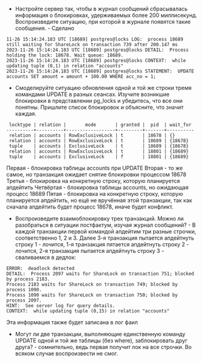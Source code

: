 * Настройте сервер так, чтобы в журнал сообщений сбрасывалась информация о блокировках, удерживаемых более 200 миллисекунд. Воспроизведите ситуацию, при которой в журнале появятся такие сообщения. - Сделано
```
11-26 15:14:24.183 UTC [18689] postgres@locks LOG:  process 18689 still waiting for ShareLock on transaction 739 after 200.147 ms
2023-11-26 15:14:24.183 UTC [18689] postgres@locks DETAIL:  Process holding the lock: 18678. Wait queue: 18689.
2023-11-26 15:14:24.183 UTC [18689] postgres@locks CONTEXT:  while updating tuple (0,1) in relation "accounts"
2023-11-26 15:14:24.183 UTC [18689] postgres@locks STATEMENT:  UPDATE accounts SET amount = amount + 100.00 WHERE acc_no = 1;
```
* Смоделируйте ситуацию обновления одной и той же строки тремя командами UPDATE в разных сеансах. Изучите возникшие блокировки в представлении pg_locks и убедитесь, что все они понятны. Пришлите список блокировок и объясните, что значит каждая.
```
 locktype | relation |       mode       | granted |  pid  | wait_for
----------+----------+------------------+---------+-------+----------
 relation | accounts | RowExclusiveLock | t       | 18678 | {}
 relation | accounts | RowExclusiveLock | t       | 18689 | {18678}
 tuple    | accounts | ExclusiveLock    | t       | 18689 | {18678}
 relation | accounts | RowExclusiveLock | t       | 18801 | {18689}
 tuple    | accounts | ExclusiveLock    | f       | 18801 | {18689}
```
Первая - блокировка таблицы accounts при UPDATE
Вторая - то же самое, но транзакция ожидает снятие блокировки процессом 18678
Третья - блокировка на конкретную строку, которую планируется апдейтить
Четвёртая - блокировка таблицы accounts, но ожидающая процесс 18689
Пятая - блокировка на конкретную строку, которую планируется апдейтить, но ещё не вручённая этой транзакции, так как сначала апдейтить будет процесс 18678, иначе будет конфликт.

* Воспроизведите взаимоблокировку трех транзакций. Можно ли разобраться в ситуации постфактум, изучая журнал сообщений? - В каждой транзакции первой командой апдейтим три разные строчки, соответственно 1, 2 и 3. Далее 3-я транзакция пытается апдейтнуть строку 1 - лочится, 1-я транзакция пятается апдейтнуть строку 2 - лочится, 2-я транзакция пытается апдейтнуть строку 3 - сваливаемся в дедлок:
```
ERROR:  deadlock detected
DETAIL:  Process 2097 waits for ShareLock on transaction 751; blocked by process 2183.
Process 2183 waits for ShareLock on transaction 749; blocked by process 1090.
Process 1090 waits for ShareLock on transaction 750; blocked by process 2097.
HINT:  See server log for query details.
CONTEXT:  while updating tuple (0,15) in relation "accounts"
```
Эта информация также будет записана в лог фаил
* Могут ли две транзакции, выполняющие единственную команду UPDATE одной и той же таблицы (без where), заблокировать друг друга? - сомнительно, ведь первая получит лок на все строчки. Во всяком случае воспроизвести не смог.
